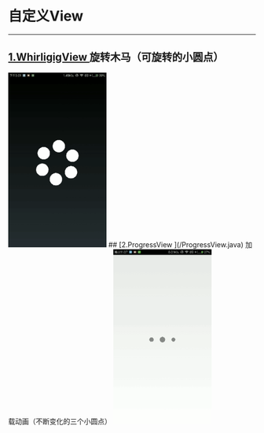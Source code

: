 # 自定义View
---
##  [1.WhirligigView ](/WhirligigView.java) 旋转木马（可旋转的小圆点）
<img src="/resource/WhirligigView.gif" width=200 heigh=355/>
##  [2.ProgressView ](/ProgressView.java) 加载动画（不断变化的三个小圆点）
<img src="/resource/ProgressView.gif" width=200 heigh=355/>
